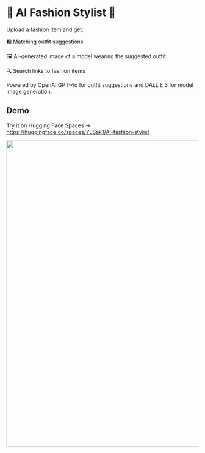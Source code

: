 # 🧥 AI Fashion Stylist 👟
Upload a fashion item and get:

🛍️ Matching outfit suggestions

🖼️ AI-generated image of a model wearing the suggested outfit

🔍 Search links to fashion items

Powered by OpenAI GPT-4o for outfit suggestions and DALL·E 3 for model image generation.

## Demo
Try it on Hugging Face Spaces -> https://huggingface.co/spaces/YuSak1/AI-fashion-stylist

<div align="center">
    <img src="demo.png" width="800">
</div>
